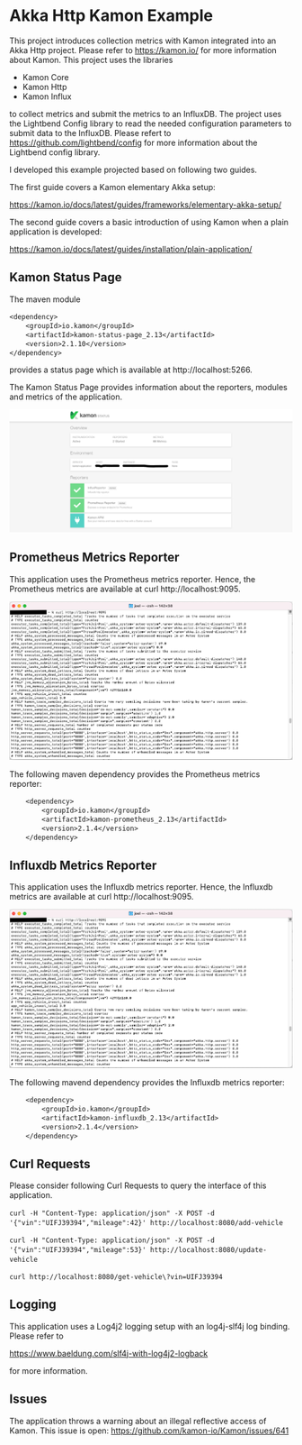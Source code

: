 # Akka Http Kamon Example

This project introduces collection metrics with Kamon integrated into an Akka Http project. Please refer
to https://kamon.io/ for more information about Kamon. This project uses the libraries

- Kamon Core
- Kamon Http
- Kamon Influx

to collect metrics and submit the metrics to an InfluxDB. The project uses the Lightbend Config library to read the
needed configuration parameters to submit data to the InfluxDB. Please refert to https://github.com/lightbend/config for
more information about the Lightbend config library.

I developed this example projected based on following two guides.

The first guide covers a Kamon elementary Akka setup:

https://kamon.io/docs/latest/guides/frameworks/elementary-akka-setup/

The second guide covers a basic introduction of using Kamon when a plain application is developed:

https://kamon.io/docs/latest/guides/installation/plain-application/

## Kamon Status Page

The maven module

    <dependency>
        <groupId>io.kamon</groupId>
        <artifactId>kamon-status-page_2.13</artifactId>
        <version>2.1.10</version>
    </dependency>

provides a status page which is available at http://localhost:5266.

The Kamon Status Page provides information about the reporters, modules and metrics of the application.

![Kamon Status Page](kamon-status-page.png)

## Prometheus Metrics Reporter

This application uses the Prometheus metrics reporter. Hence, the Prometheus metrics are available at
curl http://localhost:9095.

![Prometheus](prometheus.png)

The following maven dependency provides the Prometheus metrics reporter:

        <dependency>
            <groupId>io.kamon</groupId>
            <artifactId>kamon-prometheus_2.13</artifactId>
            <version>2.1.4</version>
        </dependency>

## Influxdb Metrics Reporter

This application uses the Influxdb metrics reporter. Hence, the Influxdb metrics are available at
curl http://localhost:9095.

![Prometheus](prometheus.png)

The following mavend dependency provides the Influxdb metrics reporter:

        <dependency>
            <groupId>io.kamon</groupId>
            <artifactId>kamon-influxdb_2.13</artifactId>
            <version>2.1.4</version>
        </dependency>

## Curl Requests

Please consider following Curl Requests to query the interface of this application.

`curl -H "Content-Type: application/json" -X POST -d '{"vin":"UIFJ39394","mileage":42}' http://localhost:8080/add-vehicle`

`curl -H "Content-Type: application/json" -X POST -d '{"vin":"UIFJ39394","mileage":53}' http://localhost:8080/update-vehicle`

`curl http://localhost:8080/get-vehicle\?vin=UIFJ39394`

## Logging

This application uses a Log4j2 logging setup with an log4j-slf4j log binding. Please refer to

https://www.baeldung.com/slf4j-with-log4j2-logback

for more information.

## Issues

The application throws a warning about an illegal reflective access of Kamon. This issue is
open: https://github.com/kamon-io/Kamon/issues/641